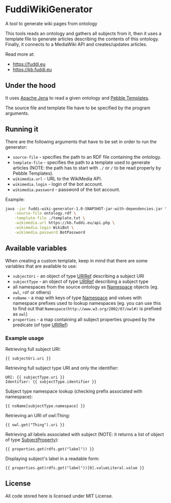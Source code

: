 # FuddiWikiGenerator
A tool to generate wiki pages from ontology

This tools reads an ontology and gathers all subjects from it, then it uses a template file to generate articles describing
the contents of this ontology. Finally, it connects to a MediaWiki API and creates/updates articles.

Read more at:
* https://fuddi.eu
* https://kb.fuddi.eu

## Under the hood

It uses [Apache Jena](https://jena.apache.org/) to read a given ontology and [Pebble Templates](https://pebbletemplates.io/).

The source file and template file have to be specified by the program arguments.

## Running it

There are the following arguments that have to be set in order to run the generator:

* `source-file` - specifies the path to an RDF file containing the ontology.
* `template-file` - specifies the path to a template used to generate articles (NOTE: the path has to start with `./` or `/` to be read properly by Pebble Templates).
* `wikimedia.url` - URL to the WikiMedia API.
* `wikimedia.login` - login of the bot account.
* `wikimedia.password` - password of the bot account.

Example:

```bash
java -jar fuddi-wiki-generator-1.0-SNAPSHOT-jar-with-dependencies.jar \
    -source-file ontology.rdf \
    -template-file ./template.txt \
    -wikimedia.url https://kb.fuddi.eu/api.php \
    -wikimedia.login WikiBot \
    -wikimedia.password BotPassword
```

## Available variables

When creating a custom template, keep in mind that there are some variables that are available to use:

* `subjectUri` - an object of type [URIRef](src/main/java/eu/fuddi/rdf/namespaces.kt) describing a subject URI
* `subjectType` - an object of type [URIRef](src/main/java/eu/fuddi/rdf/namespaces.kt) describing a subject type
* all namespaces from the source ontology as [Namespace](src/main/java/eu/fuddi/rdf/namespaces.kt) objects (eg. `owl`, `rdf` or others)
* `nsName` - a map with keys of type [Namespace](src/main/java/eu/fuddi/rdf/namespaces.kt) and values with namespace prefixes 
used to lookup namespaces (eg. you can use this to find out that `Namespace(http://www.w3.org/2002/07/owl#)` is prefixed as `owl`)
* `properties` - a map containing all subject properties grouped by the predicate (of type [URIRef](src/main/java/eu/fuddi/rdf/namespaces.kt))

### Example usage

Retrieving full subject URI:
```
{{ subjectUri.uri }}
```

Retrieving full subject type URI and only the identifier:
```
URI: {{ subjectType.uri }}
Identifier: {{ subjectType.identifier }}
```

Subject type namespace lookup (checking prefix associated with namespace):
```
{{ nsName[subjectType.namespace] }}
```

Retrieving an URI of owl:Thing:
```
{{ owl.get("Thing").uri }}
```

Retrieving all labels associated with subject (NOTE: it returns a list of object of type [SubjectProperty](src/main/java/eu/fuddi/rdf/parser.kt)):
```
{{ properties.get(rdfs.get("label")) }}
```

Displaying subject's label in a readable form:
```
{{ properties.get(rdfs.get("label"))[0].valueLiteral.value }}
```

## License

All code stored here is licensed under MIT License.